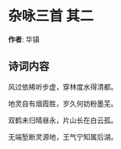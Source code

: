 # 杂咏三首  其二

**作者**: 华镇

## 诗词内容

风过依稀听步虚，穿林度水得清都。

地灵自有烟霞胜，岁久何妨粉墨芜。

双鹤未归晴昼永，片山长在白云孤。

无端堑断灵源地，王气宁知属后湖。


